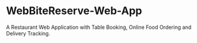# WebBiteReserve-Web-App
A Restaurant Web Application with Table Booking, Online Food Ordering and Delivery Tracking.
